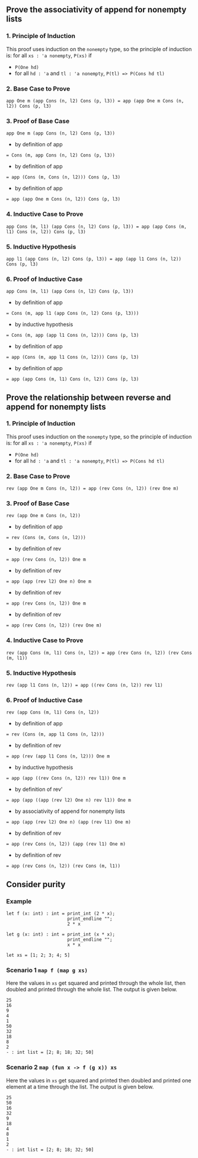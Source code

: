 ## Prove the associativity of append for nonempty lists

### 1. Principle of Induction

This proof uses induction on the `nonempty` type, so the principle of induction is:
for all `xs : 'a nonempty`, `P(xs)` if
- `P(One hd)`
- for all `hd : 'a` and `tl : 'a nonempty`, `P(tl) => P(Cons hd tl)`

### 2. Base Case to Prove

`app One m (app Cons (n, l2) Cons (p, l3)) = app (app One m Cons (n, l2)) Cons (p, l3)`

### 3. Proof of Base Case 

`app One m (app Cons (n, l2) Cons (p, l3))`

- by definition of app

`= Cons (m, app Cons (n, l2) Cons (p, l3))`

- by definition of app

`= app (Cons (m, Cons (n, l2))) Cons (p, l3)`

- by definition of app

`= app (app One m Cons (n, l2)) Cons (p, l3)`

### 4. Inductive Case to Prove

`app Cons (m, l1) (app Cons (n, l2) Cons (p, l3)) = app (app Cons (m, l1) Cons (n, l2)) Cons (p, l3)`

### 5. Inductive Hypothesis

`app l1 (app Cons (n, l2) Cons (p, l3)) = app (app l1 Cons (n, l2)) Cons (p, l3)`

### 6. Proof of Inductive Case

`app Cons (m, l1) (app Cons (n, l2) Cons (p, l3))`

- by definition of app

`= Cons (m, app l1 (app Cons (n, l2) Cons (p, l3)))`

- by inductive hypothesis

`= Cons (m, app (app l1 Cons (n, l2))) Cons (p, l3)`

- by definition of app

`= app (Cons (m, app l1 Cons (n, l2))) Cons (p, l3)`

- by definition of app

`= app (app Cons (m, l1) Cons (n, l2)) Cons (p, l3)`

## Prove the relationship between reverse and append for nonempty lists

### 1. Principle of Induction

This proof uses induction on the `nonempty` type, so the principle of induction is:
for all `xs : 'a nonempty`, `P(xs)` if
- `P(One hd)`
- for all `hd : 'a` and `tl : 'a nonempty`, `P(tl) => P(Cons hd tl)`

### 2. Base Case to Prove

`rev (app One m Cons (n, l2)) = app (rev Cons (n, l2)) (rev One m)`

### 3. Proof of Base Case 

`rev (app One m Cons (n, l2))`

- by definition of app

`= rev (Cons (m, Cons (n, l2)))`

- by definition of rev

`= app (rev Cons (n, l2)) One m`

- by definition of rev

`= app (app (rev l2) One n) One m`

- by definition of rev

`= app (rev Cons (n, l2)) One m`

- by definition of rev

`= app (rev Cons (n, l2)) (rev One m)`

### 4. Inductive Case to Prove

`rev (app Cons (m, l1) Cons (n, l2)) = app (rev Cons (n, l2)) (rev Cons (m, l1))`

### 5. Inductive Hypothesis

`rev (app l1 Cons (n, l2)) = app ((rev Cons (n, l2)) rev l1)`

### 6. Proof of Inductive Case

`rev (app Cons (m, l1) Cons (n, l2))`

- by definition of app

`= rev (Cons (m, app l1 Cons (n, l2)))`

- by definition of rev

`= app (rev (app l1 Cons (n, l2))) One m`

- by inductive hypothesis

`= app (app ((rev Cons (n, l2)) rev l1)) One m`

- by definition of rev'

`= app (app ((app (rev l2) One n) rev l1)) One m`

- by associativity of append for nonempty lists

`= app (app (rev l2) One n) (app (rev l1) One m)`

- by definition of rev

`= app (rev Cons (n, l2)) (app (rev l1) One m)`

- by definition of rev

`= app (rev Cons (n, l2)) (rev Cons (m, l1))`

## Consider purity

### Example

```
let f (x: int) : int = print_int (2 * x);
                       print_endline "";
                       2 * x
```

```
let g (x: int) : int = print_int (x * x);
                       print_endline "";
                       x * x
```

`let xs = [1; 2; 3; 4; 5]`

### Scenario 1 `map f (map g xs)`

Here the values in `xs` get squared and printed through the whole list, then doubled and printed through the whole list. The output is given below.

```
25
16
9
4
1
50
32
18
8
2
- : int list = [2; 8; 18; 32; 50]
```

### Scenario 2 `map (fun x -> f (g x)) xs`

Here the values in `xs` get squared and printed then doubled and printed one element at a time through the list. The output is given below.

```
25
50
16
32
9
18
4
8
1
2
- : int list = [2; 8; 18; 32; 50]
```
